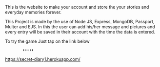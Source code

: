 This is the website to make your account and store the your stories and everyday memories forever.

This Project is made by the use of Node JS, Express, MongoDB, Passport, Multer and EJS. In this the user can add his/her message and pictures and every entry will be saved in their account with the time the data is entered.

To try the game Just tap on the link below

            ⬇⬇⬇⬇⬇
https://secret-diary1.herokuapp.com/